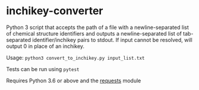 # inchikey-converter

Python 3 script that accepts the path of a file with a newline-separated list of chemical structure identifiers and outputs a newline-separated list of tab-separated identifier/inchikey pairs to stdout. If input cannot be resolved, will output 0 in place of an inchikey.

Usage: `python3 convert_to_inchikey.py input_list.txt`

Tests can be run using `pytest`

Requires Python 3.6 or above and the [requests](https://pypi.org/project/requests/) module 

